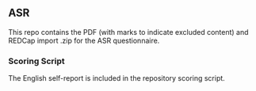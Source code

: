 ## ASR

This repo contains the PDF (with marks to indicate excluded content) and REDCap import .zip for the ASR questionnaire.


### Scoring Script
The English self-report is included in the repository scoring script.